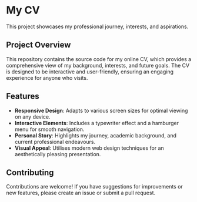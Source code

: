 # My CV

This project showcases my professional journey, interests, and aspirations. 

## Project Overview

This repository contains the source code for my online CV, which provides a comprehensive view of my background, interests, and future goals. The CV is designed to be interactive and user-friendly, ensuring an engaging experience for anyone who visits.

## Features

- **Responsive Design**: Adapts to various screen sizes for optimal viewing on any device.
- **Interactive Elements**: Includes a typewriter effect and a hamburger menu for smooth navigation.
- **Personal Story**: Highlights my journey, academic background, and current professional endeavours.
- **Visual Appeal**: Utilises modern web design techniques for an aesthetically pleasing presentation.

## Contributing

Contributions are welcome! If you have suggestions for improvements or new features, please create an issue or submit a pull request.
